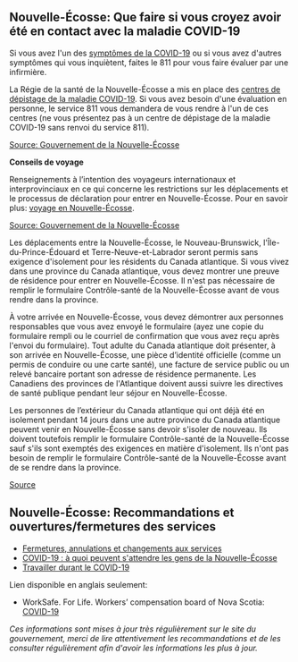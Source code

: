 ## Nouvelle-Écosse: Que faire si vous croyez avoir été en contact avec la maladie COVID-19

Si vous avez l'un des [symptômes de la COVID-19](https://novascotia.ca/coronavirus/when-to-seek-help/fr/#symptoms) ou si vous avez d'autres symptômes qui vous inquiètent, faites le 811 pour vous faire évaluer par une infirmière.

La Régie de la santé de la Nouvelle-Écosse a mis en place des [centres de dépistage de la maladie COVID-19](http://www.nshealth.ca/coronavirus/fr). Si vous avez besoin d'une évaluation en personne, le service 811 vous demandera de vous rendre à l'un de ces centres (ne vous présentez pas à un centre de dépistage de la maladie COVID-19 sans renvoi du service 811).

[Source: Gouvernement de la Nouvelle-Écosse](https://novascotia.ca/coronavirus/when-to-seek-help/fr/)

**Conseils de voyage**

Renseignements à l’intention des voyageurs internationaux et interprovinciaux en ce qui concerne les restrictions sur les déplacements et le processus de déclaration pour entrer en Nouvelle-Écosse. Pour en savoir plus: [voyage en Nouvelle-Écosse](https://novascotia.ca/coronavirus/travel/fr/).

[Source: Gouvernement de la Nouvelle-Écosse](https://novascotia.ca/coronavirus/restrictions-and-guidance/fr/)

Les déplacements entre la Nouvelle-Écosse, le Nouveau-Brunswick, l'Île-du-Prince-Édouard et Terre-Neuve-et-Labrador seront permis sans exigence d'isolement pour les résidents du Canada atlantique. Si vous vivez dans une province du Canada atlantique, vous devez montrer une preuve de résidence pour entrer en Nouvelle-Écosse. Il n'est pas nécessaire de remplir le formulaire Contrôle-santé de la Nouvelle-Écosse avant de vous rendre dans la province.

À votre arrivée en Nouvelle-Écosse, vous devez démontrer aux personnes responsables que vous avez envoyé le formulaire (ayez une copie du formulaire rempli ou le courriel de confirmation que vous avez reçu après l'envoi du formulaire). Tout adulte du Canada atlantique doit présenter, à son arrivée en Nouvelle-Écosse, une pièce d’identité officielle (comme un permis de conduire ou une carte santé), une facture de service public ou un relevé bancaire portant son adresse de résidence permanente. Les Canadiens des provinces de l'Atlantique doivent aussi suivre les directives de santé publique pendant leur séjour en Nouvelle-Écosse.

Les personnes de l’extérieur du Canada atlantique qui ont déjà été en isolement pendant 14 jours dans une autre province du Canada atlantique peuvent venir en Nouvelle-Écosse sans devoir s'isoler de nouveau. Ils doivent toutefois remplir le formulaire Contrôle-santé de la Nouvelle-Écosse sauf s'ils sont exemptés des exigences en matière d'isolement. Ils n'ont pas besoin de remplir le formulaire Contrôle-santé de la Nouvelle-Écosse avant de se rendre dans la province.

[Source](https://novascotia.ca/coronavirus/travel/fr/)

## Nouvelle-Écosse: Recommandations et ouvertures/fermetures des services

- [Fermetures, annulations et changements aux services](https://novascotia.ca/closures-cancellations-and-service-changes/fr/)
- [COVID-19 : à quoi peuvent s'attendre les gens de la Nouvelle-Écosse](https://novascotia.ca/coronavirus/what-it-means-for-nova-scotians/fr/)
- [Travailler durant le COVID-19](https://novascotia.ca/coronavirus/working-during-covid-19/fr/)

Lien disponible en anglais seulement:

- WorkSafe. For Life. Workers’ compensation board of Nova Scotia: [COVID-19](http://www.worksafeforlife.ca/covid19)

_Ces informations sont mises à jour très régulièrement sur le site du gouvernement, merci de lire attentivement les recommandations et de les consulter régulièrement afin d'avoir les informations les plus à jour._
